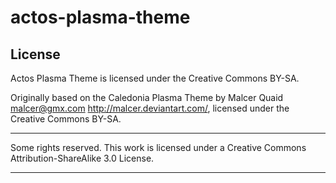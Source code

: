 actos-plasma-theme
==================

License
-------

Actos Plasma Theme is licensed under the Creative Commons BY-SA.

Originally based on the Caledonia Plasma Theme by Malcer Quaid <malcer@gmx.com> <http://malcer.deviantart.com/>, licensed under the Creative Commons BY-SA.

***************************

Some rights reserved. This work is licensed under a Creative Commons Attribution-ShareAlike 3.0 License.

***************************